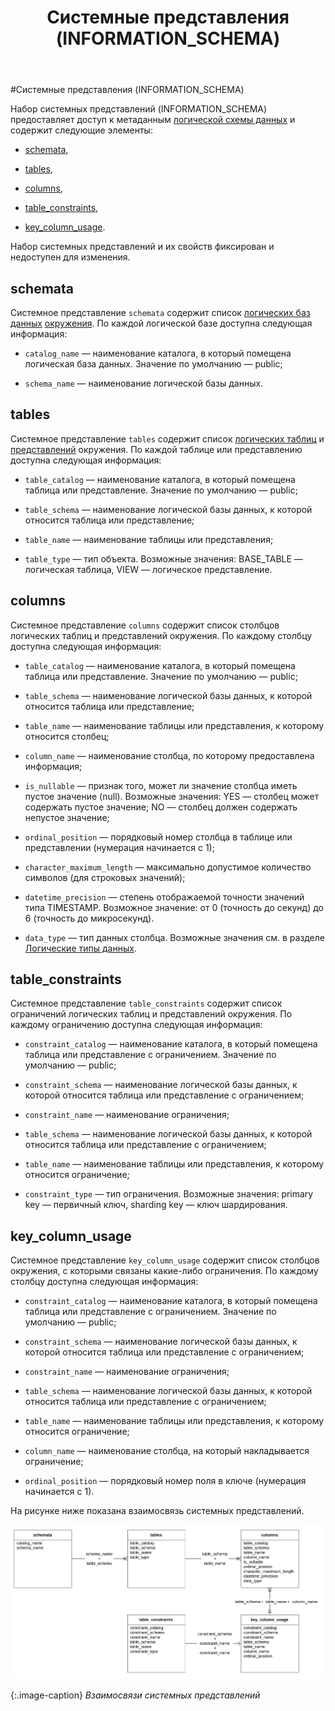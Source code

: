 ﻿---
layout: default
title: Системные представления (INFORMATION_SCHEMA)
nav_order: 7
parent: Справочная информация
has_children: false
---

#Системные представления (INFORMATION_SCHEMA)

Набор системных представлений (INFORMATION_SCHEMA) предоставляет доступ к метаданным 
[логической схемы данных](../../Обзор_понятий_компонентов_и_связей/Основные_понятия/Логическая_схема_данных/Логическая_схема_данных.md) 
и содержит следующие элементы:

*   [schemata](#schemata),

*   [tables](#tables),

*   [columns](#columns),

*   [table_constraints](#table_constraints),

*   [key_column_usage](#key_column_usage).


Набор системных представлений и их свойств фиксирован и недоступен для изменения.

## schemata

Системное представление `schemata` содержит список [логических баз данных](../../Обзор_понятий_компонентов_и_связей/Основные_понятия/Логическая_база_данных/Логическая_база_данных.md) 
[окружения](../../Обзор_понятий_компонентов_и_связей/Основные_понятия/Окружение/Окружение.md). 
По каждой логической базе доступна следующая информация:

*   `catalog_name` — наименование каталога, в который помещена логическая база данных. Значение 
    по умолчанию — public;

*   `schema_name` — наименование логической базы данных.


## tables

Системное представление `tables` содержит список [логических таблиц](../../Обзор_понятий_компонентов_и_связей/Основные_понятия/Логическая_таблица/Логическая_таблица.md) 
и [представлений](../../Обзор_понятий_компонентов_и_связей/Основные_понятия/Логическое_представление/Логическое_представление.md) 
окружения. По каждой таблице или представлению доступна следующая информация:

*   `table_catalog` — наименование каталога, в который помещена таблица или представление. 
    Значение по умолчанию — public;

*   `table_schema` — наименование логической базы данных, к которой относится таблица или представление;

*   `table_name` — наименование таблицы или представления;

*   `table_type` — тип объекта. Возможные значения: BASE_TABLE — логическая таблица, VIEW — логическое 
    представление.


## columns

Системное представление `columns` содержит список столбцов логических таблиц и представлений окружения. 
По каждому столбцу доступна следующая информация:

*   `table_catalog` — наименование каталога, в который помещена таблица или представление. Значение 
    по умолчанию — public;

*   `table_schema` — наименование логической базы данных, к которой относится таблица или представление;

*   `table_name` — наименование таблицы или представления, к которому относится столбец;

*   `column_name` — наименование столбца, по которому предоставлена информация;

*   `is_nullable` — признак того, может ли значение столбца иметь пустое значение (null). Возможные 
    значения: YES — столбец может содержать пустое значение; NO — столбец должен содержать непустое 
    значение;

*   `ordinal_position` — порядковый номер столбца в таблице или представлении (нумерация начинается с 1);

*   `character_maximum_length` — максимально допустимое количество символов (для строковых значений);

*   `datetime_precision` — степень отображаемой точности значений типа TIMESTAMP. Возможное значение: 
    от 0 (точность до секунд) до 6 (точность до микросекунд).

*   `data_type` — тип данных столбца. Возможные значения см. в разделе [Логические типы данных](../Поддерживаемые_типы_данных/Логические_типы_данных/Логические_типы_данных.md).

## table_constraints

Системное представление `table_constraints` содержит список ограничений логических таблиц и представлений 
окружения. По каждому ограничению доступна следующая информация:

*   `constraint_catalog` — наименование каталога, в который помещена таблица или представление 
    с ограничением. Значение по умолчанию — public;

*   `constraint_schema` — наименование логической базы данных, к которой относится таблица или 
    представление с ограничением;

*   `constraint_name` — наименование ограничения;

*   `table_schema` — наименование логической базы данных, к которой относится таблица или представление 
    с ограничением;

*   `table_name` — наименование таблицы или представления, к которому относится ограничение;

*   `constraint_type` — тип ограничения. Возможные значения: primary key — первичный ключ, sharding key — 
    ключ шардирования.


## key_column_usage

Системное представление `key_column_usage` содержит список столбцов окружения, с которыми связаны 
какие-либо ограничения. По каждому столбцу доступна следующая информация:

*   `constraint_catalog` — наименование каталога, в который помещена таблица или представление 
    с ограничением. Значение по умолчанию — public;

*   `constraint_schema` — наименование логической базы данных, к которой относится таблица 
    или представление с ограничением;

*   `constraint_name` — наименование ограничения;

*   `table_schema` — наименование логической базы данных, к которой относится таблица или представление 
    с ограничением;

*   `table_name` — наименование таблицы или представления, к которому относится ограничение;

*   `column_name` — наименование столбца, на который накладывается ограничение;

*   `ordinal_position` — порядковый номер поля в ключе (нумерация начинается с 1).

На рисунке ниже показана взаимосвязь системных представлений.

![](Связь_системных_представлений.svg)

{:.image-caption}
*Взаимосвязи системных представлений*